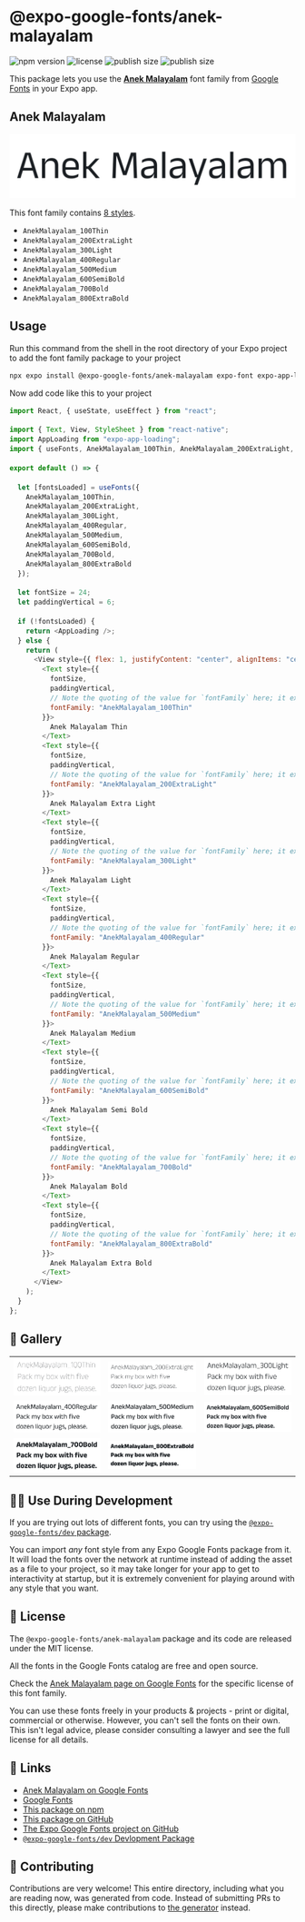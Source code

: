 # @expo-google-fonts/anek-malayalam

![npm version](https://flat.badgen.net/npm/v/@expo-google-fonts/anek-malayalam)
![license](https://flat.badgen.net/github/license/expo/google-fonts)
![publish size](https://flat.badgen.net/packagephobia/install/@expo-google-fonts/anek-malayalam)
![publish size](https://flat.badgen.net/packagephobia/publish/@expo-google-fonts/anek-malayalam)

This package lets you use the [**Anek Malayalam**](https://fonts.google.com/specimen/Anek+Malayalam) font family from [Google Fonts](https://fonts.google.com/) in your Expo app.

## Anek Malayalam

![Anek Malayalam](./font-family.png)

This font family contains [8 styles](#-gallery).

- `AnekMalayalam_100Thin`
- `AnekMalayalam_200ExtraLight`
- `AnekMalayalam_300Light`
- `AnekMalayalam_400Regular`
- `AnekMalayalam_500Medium`
- `AnekMalayalam_600SemiBold`
- `AnekMalayalam_700Bold`
- `AnekMalayalam_800ExtraBold`

## Usage

Run this command from the shell in the root directory of your Expo project to add the font family package to your project

```sh
npx expo install @expo-google-fonts/anek-malayalam expo-font expo-app-loading
```

Now add code like this to your project

```js
import React, { useState, useEffect } from "react";

import { Text, View, StyleSheet } from "react-native";
import AppLoading from "expo-app-loading";
import { useFonts, AnekMalayalam_100Thin, AnekMalayalam_200ExtraLight, AnekMalayalam_300Light, AnekMalayalam_400Regular, AnekMalayalam_500Medium, AnekMalayalam_600SemiBold, AnekMalayalam_700Bold, AnekMalayalam_800ExtraBold } from '@expo-google-fonts/anek-malayalam';

export default () => {

  let [fontsLoaded] = useFonts({
    AnekMalayalam_100Thin, 
    AnekMalayalam_200ExtraLight, 
    AnekMalayalam_300Light, 
    AnekMalayalam_400Regular, 
    AnekMalayalam_500Medium, 
    AnekMalayalam_600SemiBold, 
    AnekMalayalam_700Bold, 
    AnekMalayalam_800ExtraBold
  });

  let fontSize = 24;
  let paddingVertical = 6;

  if (!fontsLoaded) {
    return <AppLoading />;
  } else {
    return (
      <View style={{ flex: 1, justifyContent: "center", alignItems: "center" }}>
        <Text style={{
          fontSize,
          paddingVertical,
          // Note the quoting of the value for `fontFamily` here; it expects a string!
          fontFamily: "AnekMalayalam_100Thin"
        }}>
          Anek Malayalam Thin
        </Text>
        <Text style={{
          fontSize,
          paddingVertical,
          // Note the quoting of the value for `fontFamily` here; it expects a string!
          fontFamily: "AnekMalayalam_200ExtraLight"
        }}>
          Anek Malayalam Extra Light
        </Text>
        <Text style={{
          fontSize,
          paddingVertical,
          // Note the quoting of the value for `fontFamily` here; it expects a string!
          fontFamily: "AnekMalayalam_300Light"
        }}>
          Anek Malayalam Light
        </Text>
        <Text style={{
          fontSize,
          paddingVertical,
          // Note the quoting of the value for `fontFamily` here; it expects a string!
          fontFamily: "AnekMalayalam_400Regular"
        }}>
          Anek Malayalam Regular
        </Text>
        <Text style={{
          fontSize,
          paddingVertical,
          // Note the quoting of the value for `fontFamily` here; it expects a string!
          fontFamily: "AnekMalayalam_500Medium"
        }}>
          Anek Malayalam Medium
        </Text>
        <Text style={{
          fontSize,
          paddingVertical,
          // Note the quoting of the value for `fontFamily` here; it expects a string!
          fontFamily: "AnekMalayalam_600SemiBold"
        }}>
          Anek Malayalam Semi Bold
        </Text>
        <Text style={{
          fontSize,
          paddingVertical,
          // Note the quoting of the value for `fontFamily` here; it expects a string!
          fontFamily: "AnekMalayalam_700Bold"
        }}>
          Anek Malayalam Bold
        </Text>
        <Text style={{
          fontSize,
          paddingVertical,
          // Note the quoting of the value for `fontFamily` here; it expects a string!
          fontFamily: "AnekMalayalam_800ExtraBold"
        }}>
          Anek Malayalam Extra Bold
        </Text>
      </View>
    );
  }
};
```

## 🔡 Gallery


||||
|-|-|-|
|![AnekMalayalam_100Thin](./AnekMalayalam_100Thin.ttf.png)|![AnekMalayalam_200ExtraLight](./AnekMalayalam_200ExtraLight.ttf.png)|![AnekMalayalam_300Light](./AnekMalayalam_300Light.ttf.png)||
|![AnekMalayalam_400Regular](./AnekMalayalam_400Regular.ttf.png)|![AnekMalayalam_500Medium](./AnekMalayalam_500Medium.ttf.png)|![AnekMalayalam_600SemiBold](./AnekMalayalam_600SemiBold.ttf.png)||
|![AnekMalayalam_700Bold](./AnekMalayalam_700Bold.ttf.png)|![AnekMalayalam_800ExtraBold](./AnekMalayalam_800ExtraBold.ttf.png)|||


## 👩‍💻 Use During Development

If you are trying out lots of different fonts, you can try using the [`@expo-google-fonts/dev` package](https://github.com/expo/google-fonts/tree/master/font-packages/dev#readme).

You can import _any_ font style from any Expo Google Fonts package from it. It will load the fonts over the network at runtime instead of adding the asset as a file to your project, so it may take longer for your app to get to interactivity at startup, but it is extremely convenient for playing around with any style that you want.


## 📖 License

The `@expo-google-fonts/anek-malayalam` package and its code are released under the MIT license.

All the fonts in the Google Fonts catalog are free and open source.

Check the [Anek Malayalam page on Google Fonts](https://fonts.google.com/specimen/Anek+Malayalam) for the specific license of this font family.

You can use these fonts freely in your products & projects - print or digital, commercial or otherwise. However, you can't sell the fonts on their own. This isn't legal advice, please consider consulting a lawyer and see the full license for all details.

## 🔗 Links

- [Anek Malayalam on Google Fonts](https://fonts.google.com/specimen/Anek+Malayalam)
- [Google Fonts](https://fonts.google.com/)
- [This package on npm](https://www.npmjs.com/package/@expo-google-fonts/anek-malayalam)
- [This package on GitHub](https://github.com/expo/google-fonts/tree/master/font-packages/anek-malayalam)
- [The Expo Google Fonts project on GitHub](https://github.com/expo/google-fonts)
- [`@expo-google-fonts/dev` Devlopment Package](https://github.com/expo/google-fonts/tree/master/font-packages/dev)

## 🤝 Contributing

Contributions are very welcome! This entire directory, including what you are reading now, was generated from code. Instead of submitting PRs to this directly, please make contributions to [the generator](https://github.com/expo/google-fonts/tree/master/packages/generator) instead.
